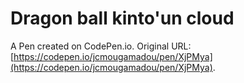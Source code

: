 # Dragon ball kinto'un cloud

A Pen created on CodePen.io. Original URL: [https://codepen.io/jcmougamadou/pen/XjPMya](https://codepen.io/jcmougamadou/pen/XjPMya).

